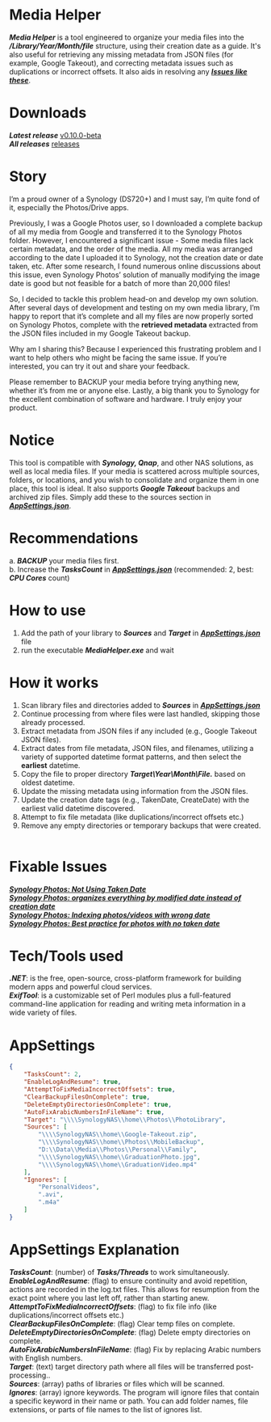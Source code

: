 # Media Helper
<b>*Media Helper*</b> is a tool engineered to organize your media files into the ***/Library/Year/Month/file*** structure, using their creation date as a guide. It's also useful for retrieving any missing metadata from JSON files (for example, Google Takeout), and correcting metadata issues such as duplications or incorrect offsets. It also aids in resolving any <b>*[Issues like these](#Fixable-Issues)*</b>.

# Downloads
<b>*Latest release*</b> [v0.10.0-beta](https://github.com/BenSabry/MediaHelper/releases/tag/v0.10.0-beta)<br />
<b>*All releases*</b> [releases](https://github.com/BenSabry/MediaHelper/releases)

# Story
I’m a proud owner of a Synology (DS720+) and I must say, I’m quite fond of it, especially the Photos/Drive apps.<br />

Previously, I was a Google Photos user, so I downloaded a complete backup of all my media from Google and transferred it to the Synology Photos folder. However, I encountered a significant issue - Some media files lack certain metadata, and the order of the media. All my media was arranged according to the date I uploaded it to Synology, not the creation date or date taken, etc. After some research, I found numerous online discussions about this issue, even Synology Photos’ solution of manually modifying the image date is good but not feasible for a batch of more than 20,000 files!<br />

So, I decided to tackle this problem head-on and develop my own solution. After several days of development and testing on my own media library, I’m happy to report that it’s complete and all my files are now properly sorted on Synology Photos, complete with the **retrieved metadata** extracted from the JSON files included in my Google Takeout backup.<br />

Why am I sharing this? Because I experienced this frustrating problem and I want to help others who might be facing the same issue. If you’re interested, you can try it out and share your feedback.<br />

Please remember to BACKUP your media before trying anything new, whether it’s from me or anyone else. Lastly, a big thank you to Synology for the excellent combination of software and hardware. I truly enjoy your product.

# Notice
This tool is compatible with <b>*Synology, Qnap*</b>, and other NAS solutions, as well as local media files. If your media is scattered across multiple sources, folders, or locations, and you wish to consolidate and organize them in one place, this tool is ideal. It also supports <b>*Google Takeout*</b> backups and archived zip files. Simply add these to the sources section in <b>*[AppSettings.json](#AppSettings)*</b>.

# Recommendations
a. <b>*BACKUP*</b> your media files first.<br />
b. Increase the <b>*TasksCount*</b> in <b>*[AppSettings.json](#AppSettings)*</b> (recommended: 2, best: <b>*CPU Cores*</b> count)<br />

# How to use
1. Add the path of your library to <b>*Sources*</b> and <b>*Target*</b> in <b>*[AppSettings.json](#AppSettings)*</b> file<br />
2. run the executable <b>*MediaHelper.exe*</b> and wait<br />

# How it works
1. Scan library files and directories added to <b>*Sources*</b> in <b>*[AppSettings.json](#AppSettings)*</b><br />
2. Continue processing from where files were last handled, skipping those already processed.<br />
3. Extract metadata from JSON files if any included (e.g., Google Takeout JSON files).<br />
4. Extract dates from file metadata, JSON files, and filenames, utilizing a variety of supported datetime format patterns, and then select the **earliest** datetime.<br />
5. Copy the file to proper directory <b>*Target\Year\Month\File.*</b> based on oldest datetime.<br />
6. Update the missing metadata using information from the JSON files.<br />
7. Update the creation date tags (e.g., TakenDate, CreateDate) with the earliest valid datetime discovered.<br />
8. Attempt to fix file metadata (like duplications/incorrect offsets etc.)<br />
9. Remove any empty directories or temporary backups that were created.<br /><br />


# Fixable Issues
[<b>*Synology Photos: Not Using Taken Date*</b>](https://www.reddit.com/r/synology/comments/kgy604/synology_photos_not_using_taken_date/)<br />
[<b>*Synology Photos: organizes everything by modified date instead of creation date*</b>](https://www.reddit.com/r/synology/comments/120jsvk/synology_photos_organizes_everything_by_modified/)<br />
[<b>*Synology Photos: Indexing photos/videos with wrong date*</b>](https://www.reddit.com/r/synology/comments/qj9wya/synology_photos_indexing_photosvideos_with_wrong/)<br />
[<b>*Synology Photos: Best practice for photos with no taken date*</b>](https://www.reddit.com/r/synology/comments/rn5cvm/best_practice_for_photos_with_no_taken_date/)<br />

# Tech/Tools used
<b>*.NET*</b>: is the free, open-source, cross-platform framework for building modern apps and powerful cloud services.<br />
<b>*ExifTool*</b>: is a customizable set of Perl modules plus a full-featured command-line application for reading and writing meta information in a wide variety of files.<br />

# AppSettings
```JSON
{
    "TasksCount": 2,
    "EnableLogAndResume": true,
    "AttemptToFixMediaIncorrectOffsets": true,
    "ClearBackupFilesOnComplete": true,
    "DeleteEmptyDirectoriesOnComplete": true,
    "AutoFixArabicNumbersInFileName": true,
    "Target": "\\\\SynologyNAS\\home\\Photos\\PhotoLibrary",
    "Sources": [
        "\\\\SynologyNAS\\home\\Google-Takeout.zip",
        "\\\\SynologyNAS\\home\\Photos\\MobileBackup",
        "D:\\Data\\Media\\Photos\\Personal\\Family",
        "\\\\SynologyNAS\\home\\GraduationPhoto.jpg",
        "\\\\SynologyNAS\\home\\GraduationVideo.mp4"
    ],
    "Ignores": [
        "PersonalVideos",
        ".avi",
        ".m4a"
    ]
}
```

# AppSettings Explanation
<b>*TasksCount*</b>: (number) of <b>*Tasks/Threads*</b> to work simultaneously.<br />
<b>*EnableLogAndResume*</b>: (flag) to ensure continuity and avoid repetition, actions are recorded in the log.txt files. This allows for resumption from the exact point where you last left off, rather than starting anew.<br />
<b>*AttemptToFixMediaIncorrectOffsets*</b>: (flag) to fix file info (like duplications/incorrect offsets etc.)<br />
<b>*ClearBackupFilesOnComplete*</b>: (flag) Clear temp files on complete.<br />
<b>*DeleteEmptyDirectoriesOnComplete*</b>: (flag) Delete empty directories on complete.<br />
<b>*AutoFixArabicNumbersInFileName*</b>: (flag) Fix by replacing Arabic numbers with English numbers.<br />
<b>*Target*</b>: (text) target directory path where all files will be transferred post-processing..<br />
<b>*Sources*</b>: (array) paths of libraries or files which will be scanned.<br />
<b>*Ignores*</b>: (array) ignore keywords. The program will ignore files that contain a specific keyword in their name or path. You can add folder names, file extensions, or parts of file names to the list of ignores list.<br />
